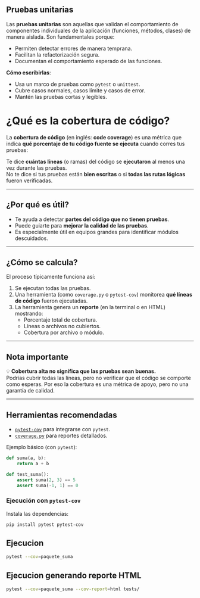 ## Pruebas unitarias

Las **pruebas unitarias** son aquellas que validan el comportamiento de componentes individuales de la aplicación (funciones, métodos, clases) de manera aislada. Son fundamentales porque:
- Permiten detectar errores de manera temprana.
- Facilitan la refactorización segura.
- Documentan el comportamiento esperado de las funciones.

**Cómo escribirlas**:
- Usa un marco de pruebas como `pytest` o `unittest`.
- Cubre casos normales, casos límite y casos de error.
- Mantén las pruebas cortas y legibles.


# ¿Qué es la cobertura de código?

La **cobertura de código** (en inglés: **code coverage**) es una métrica que indica **qué porcentaje de tu código fuente se ejecuta** cuando corres tus pruebas:

Te dice **cuántas líneas** (o ramas) del código se **ejecutaron** al menos una vez durante las pruebas.  
No te dice si tus pruebas están **bien escritas** o si **todas las rutas lógicas** fueron verificadas.

---

## ¿Por qué es útil?

- Te ayuda a detectar **partes del código que no tienen pruebas**.
- Puede guiarte para **mejorar la calidad de las pruebas**.
- Es especialmente útil en equipos grandes para identificar módulos descuidados.

---

## ¿Cómo se calcula?

El proceso típicamente funciona así:
1. Se ejecutan todas las pruebas.
2. Una herramienta (como `coverage.py` o `pytest-cov`) monitorea **qué líneas de código** fueron ejecutadas.
3. La herramienta genera un **reporte** (en la terminal o en HTML) mostrando:
   - Porcentaje total de cobertura.
   - Líneas o archivos no cubiertos.
   - Cobertura por archivo o módulo.

---

## Nota importante

💡 **Cobertura alta no significa que las pruebas sean buenas.**  
Podrías cubrir todas las líneas, pero no verificar que el código se comporte como esperas. Por eso la cobertura es una métrica de apoyo, pero no una garantía de calidad.

---

## Herramientas recomendadas

- [`pytest-cov`](https://pytest-cov.readthedocs.io/) para integrarse con `pytest`.
- [`coverage.py`](https://coverage.readthedocs.io/) para reportes detallados.


Ejemplo básico (con `pytest`):
```python
def suma(a, b):
    return a + b

def test_suma():
    assert suma(2, 3) == 5
    assert suma(-1, 1) == 0
```

### Ejecución con `pytest-cov`

Instala las dependencias:
```bash
pip install pytest pytest-cov
```

## Ejecucion
```bash
pytest --cov=paquete_suma
```

## Ejecucion generando reporte HTML
```bash
pytest --cov=paquete_suma --cov-report=html tests/
```

